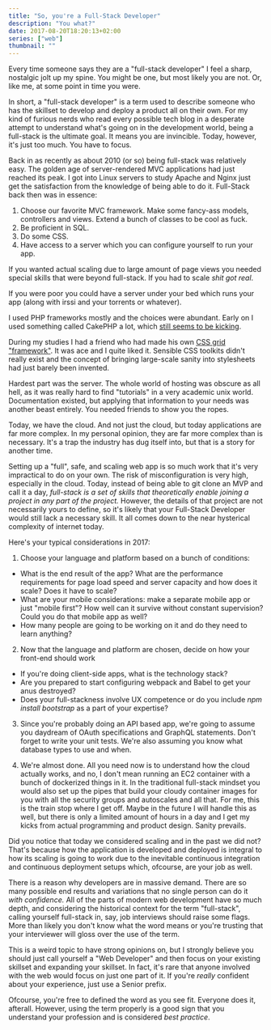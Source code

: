 ```yaml
---
title: "So, you're a Full-Stack Developer"
description: "You what?"
date: 2017-08-20T18:20:13+02:00
series: ["web"]
thumbnail: ""
---
```


Every time someone says they are a "full-stack developer" I feel a sharp, nostalgic jolt up my spine. You might be one, but most likely you are not. Or, like me, at some point in time you were.

In short, a "full-stack developer" is a term used to describe someone who has the skillset to develop and deploy a product all on their own. For my kind of furious nerds who read every possible tech blog in a desperate attempt to understand what's going on in the development world, being a full-stack is the ultimate goal. It means you are invincible. Today, however, it's just too much. You have to focus.

Back in as recently as about 2010 (or so) being full-stack was relatively easy. The golden age of server-rendered MVC applications had just reached its peak. I got into Linux servers to study Apache and Nginx just get the satisfaction from the knowledge of being able to do it. Full-Stack back then was in essence:

1. Choose our favorite MVC framework. Make some fancy-ass models, controllers and views. Extend a bunch of classes to be cool as fuck.
2. Be proficient in SQL.
3. Do some CSS.
4. Have access to a server which you can configure yourself to run your app.

If you wanted actual scaling due to large amount of page views you needed special skills that were beyond full-stack. If you had to scale _shit got real_.

If you were poor you could have a server under your bed which runs your app (along with irssi and your torrents or whatever).

I used PHP frameworks mostly and the choices were abundant. Early on I used something called CakePHP a lot, which [still seems to be kicking](https://cakephp.org/).

During my studies I had a friend who had made his own [CSS grid "framework"](https://jonikorpi.com/less-framework/). It was ace and I quite liked it. Sensible CSS toolkits didn't really exist and the concept of bringing large-scale sanity into stylesheets had just barely been invented.

Hardest part was the server. The whole world of hosting was obscure as all hell, as it was really hard to find "tutorials" in a very academic unix world. Documentation existed, but applying that information to your needs was another beast entirely. You needed friends to show you the ropes.

Today, we have the cloud. And not just the cloud, but today applications are far more complex. In my personal opinion, they are far more complex than is necessary. It's a trap the industry has dug itself into, but that is a story for another time. 

Setting up a "full", safe, and scaling web app is so much work that it's very impractical to do on your own. The risk of misconfiguration is very high, especially in the cloud. Today, instead of being able to git clone an MVP and call it a day, _full-stack is a set of skills that theoretically enable joining a project in any part of the project._ However, the details of that project are not necessarily yours to define, so it's likely that your Full-Stack Developer would still lack a necessary skill. It all comes down to the near hysterical complexity of internet today. 

Here's your typical considerations in 2017:

1. Choose your language and platform based on a bunch of conditions:

  -  What is the end result of the app? What are the performance requirements for page load speed and server capacity and how does it scale? Does it have to scale?
  - What are your mobile considerations: make a separate mobile app or just "mobile first"? How well can it survive without constant supervision? Could you do that mobile app as well?
  - How many people are going to be working on it and do they need to learn anything? 

2. Now that the language and platform are chosen, decide on how your front-end should work

  - If you're doing client-side apps, what is the technology stack?
  - Are you prepared to start configuring webpack and Babel to get your anus destroyed?
  - Does your full-stackness involve UX competence or do you include *npm install bootstrap* as a part of your expertise?

3. Since you're probably doing an API based app, we're going to assume you daydream of OAuth specifications and GraphQL statements. Don't forget to write your unit tests. We're also assuming you know what database types to use and when.

4. We're almost done. All you need now is to understand how the cloud actually works, and no, I don't mean running an EC2 container with a bunch of dockerized things in it. In the traditional full-stack mindset you would also set up the pipes that build your cloudy container images for you with all the security groups and autoscales and all that. For me, this is the train stop where I get off. Maybe in the future I will handle this as well, but there is only a limited amount of hours in a day and I get my kicks from actual programming and product design. Sanity prevails.

Did you notice that today we considered scaling and in the past we did not? That's because how the application is developed and deployed is integral to how its scaling is going to work due to the inevitable continuous integration and continuous deployment setups which, ofcourse, are your job as well.

There is a reason why developers are in massive demand. There are so many possible end results and variations that no single person can do it _with confidence._ All of the parts of modern web development have so much depth, and considering the historical context for the term "full-stack", calling yourself full-stack in, say, job interviews should raise some flags. More than likely you don't know what the word means or you're trusting that your interviewer will gloss over the use of the term. 

This is a weird topic to have strong opinions on, but I strongly believe you should just call yourself a "Web Developer" and then focus on your existing skillset and expanding your skillset. In fact, it's rare that anyone involved with the web would focus on just one part of it. If you're _really_ confident about your experience, just use a Senior prefix.

Ofcourse, you're free to defined the word as you see fit. Everyone does it, afterall. However, using the term properly is a good sign that you understand your profession and is considered _best practice_.
